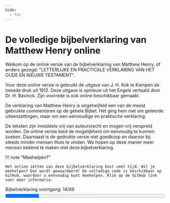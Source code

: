 ```yaml
---
hide:
  - toc
---
```


# De volledige bijbelverklaring van Matthew Henry online

Welkom op de online versie van de bijbelverklaring van Matthew Henry, of anders gezegd: "LETTERLIJKE EN PRACTICALE VERKLARING VAN HET OUDE EN NIEUWE TESTAMENT".

Voor deze online versie is gebruikt de uitgave van J. H. Kok te Kampen de tweede druk uit 1912. Deze uitgave is opnieuw uit het Engels vertaald door Dr. H. Bavinck. Zijn voorrede is ook online beschikbaar gemaakt.

De verklaring van Matthew Henry is ongetwijfeld een van de meest gebruikte commentaren op de gehele Bijbel.
Het ging hem niet om geleerde uiteenzettingen, maar om een eenvoudige en praktische verklaring.

De teksten zijn inmiddels vrij van auteursrecht en mogen vrij verspreid worden. De online versie bied de mogelijkheid om eenvoudig te kunnen zoeken. Daarnaast is de gedrukte versie niet goedkoop en daaroor bij steeds minder mensen thuis te vinden. We hopen op deze manier meer mensen bekend te maken met deze bijbelverklaring. 


!!! note "Meehelpen?"

    Het online zetten van deze bijbelverklaring kost veel tijd. Wil je meehelpen? Dat wordt gewaardeerd! De volledige code is beschikbaar op GitHub, waardoor u eenvoudig kunt meehelpen. Klik op de GitHub link voor meer informatie. 

<label for="file">Bijbelverklaring voortgang: 14/66</label>
<progress id="file" value="14" max="66" style="width:100%; height:25px;"></progress> 
